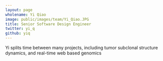 ```yaml
---
layout: page
wholename: Yi Qiao
image: public/images/team/Yi_Qiao.JPG
title: Senior Software Design Engineer
twitter: yi_q
github: yiq
---
```


Yi splits time between many projects, including tumor subclonal structure dynamics, and real-time web based genomics